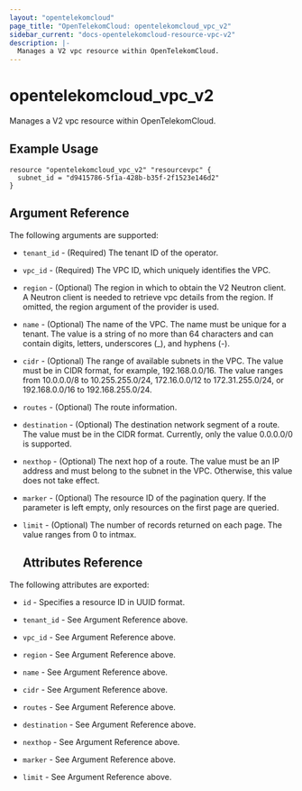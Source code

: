 ```yaml
---
layout: "opentelekomcloud"
page_title: "OpenTelekomCloud: opentelekomcloud_vpc_v2"
sidebar_current: "docs-opentelekomcloud-resource-vpc-v2"
description: |-
  Manages a V2 vpc resource within OpenTelekomCloud.
---
```


# opentelekomcloud_vpc_v2

Manages a V2 vpc resource within OpenTelekomCloud.

## Example Usage

```hcl
resource "opentelekomcloud_vpc_v2" "resourcevpc" {
  subnet_id = "d9415786-5f1a-428b-b35f-2f1523e146d2"
}
```

## Argument Reference

The following arguments are supported:

* `tenant_id` - (Required) The tenant ID of the operator.

* `vpc_id` - (Required) The VPC ID, which uniquely identifies the VPC.

* `region` - (Optional) The region in which to obtain the V2 Neutron client. A Neutron client is needed to retrieve vpc details from the region. If omitted, the region argument of the provider is used.

* `name` - (Optional) The name of the VPC. The name must be unique for a tenant. The value is a string of no more than 64 characters and can contain digits, letters, underscores (_), and hyphens (-).

* `cidr` - (Optional) The range of available subnets in the VPC. The value must be in CIDR format, for example, 192.168.0.0/16. The value ranges from 10.0.0.0/8 to 10.255.255.0/24, 172.16.0.0/12 to 172.31.255.0/24, or 192.168.0.0/16 to 192.168.255.0/24.

* `routes` - (Optional) The route information.

* `destination` - (Optional) The destination network segment of a route. The value must be in the CIDR format. Currently, only the value 0.0.0.0/0 is supported.

* `nexthop` - (Optional) The next hop of a route. The value must be an IP address and must belong to the subnet in the VPC. Otherwise, this value does not take effect.

* `marker` - (Optional) The resource ID of the pagination query. If the parameter is left empty, only resources on the first page are queried.

* `limit` - (Optional) The number of records returned on each page. The value ranges from 0 to intmax.

  ## Attributes Reference

The following attributes are exported:

* `id` - Specifies a resource ID in UUID format.

* `tenant_id` - See Argument Reference above.

* `vpc_id` - See Argument Reference above.

* `region` - See Argument Reference above.

* `name` -  See Argument Reference above.

* `cidr` - See Argument Reference above.

* `routes` - See Argument Reference above.

* `destination` - See Argument Reference above.

* `nexthop` - See Argument Reference above.

* `marker` - See Argument Reference above.

* `limit` - See Argument Reference above.